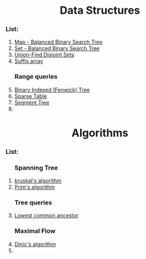 <h1 align="center">Data Structures</h1>
<h3 align="left">List:</h3>

<p align="justify">
<ol>
<li><a href="./map.md">Map - Balanced Binary Search Tree</a></li>
<li><a href="set.md">Set - Balanced Binary Search Tree</a></li>
<li><a href="union-find.md">Union-Find  Disjoint Sets</a></li>
<li><a href="suffix-array.md"> Suffix array</a></li>

<h3 align="left">Range queries</h3>
<li><a href="fenwick-tree.md">Binary Indexed (Fenwick) Tree</a></li>
<li><a href="sparse-table.md">Sparse Table</a></li>
<li><a href="segment-tree.md"> Segment Tree</a></li>
<li></li>

</ol>

</p>


<h1 align="center">Algorithms</h1>
<h3 align="left">List:</h3>
<ol>

<h3 align="left">Spanning Tree</h3>

<li><a href="kruskal-algorithm.md">kruskal's algorithm</a></li>
<li><a href="prim-algorithm.md">Prim's algorithm</a></li>

<h3 align="left">Tree queries</h3>
<li><a href="lca.md"> Lowest common ancestor</a></li>

<h3 align="left">Maximal Flow</h3>
<li><a href="dinic-algorithm.md"> Dinic's algorithm</a></li>

<li></li>

</ol>
